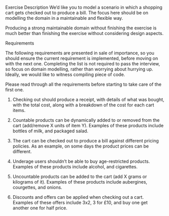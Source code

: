 Exercise Description
We’d like you to model a scenario in which a shopping cart gets checked out to produce a bill.
The focus here should be on modelling the domain in a maintainable and flexible way.

Producing a strong maintainable domain without finishing the exercise is much better than finishing the
exercise without considering design aspects.

Requirements

The following requirements are presented in sale of importance, so you should ensure the
current requirement is implemented, before moving on with the next one.
Completing the list is not required to pass the interview, so focus on domain modelling, rather than worrying about hurrying up.
Ideally, we would like to witness compiling piece of code.


Please read through all the requirements before starting to take care of the first one.


1. Checking out should produce a receipt, with details of what was bought, with the total
   cost, along with a breakdown of the cost for each cart items.

2. Countable products can be dynamically added to or removed from the cart (add/remove X units of item Y). Examples of these products
   include bottles of milk, and packaged salad.

3. The cart can be checked out to produce a bill against different pricing policies. As an
   example, on some days the product prices can be different.

4. Underage users shouldn’t be able to buy age-restricted products. Examples of these products
   include alcohol, and cigarettes.

5. Uncountable products can be added to the cart (add X grams or kilograms of it). Examples of
   these products include aubergines, courgettes, and onions.

6. Discounts and offers can be applied when checking out a cart. Examples of these offers
   include 3x2, 3 for £10, and buy one get another one for half price.